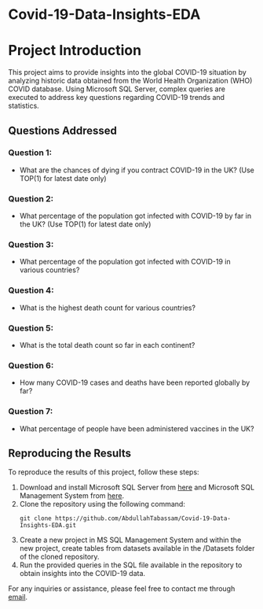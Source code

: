 # Covid-19-Data-Insights-EDA

# Project Introduction

This project aims to provide insights into the global COVID-19 situation by analyzing historic data obtained from the World Health Organization (WHO) COVID database. Using Microsoft SQL Server, complex queries are executed to address key questions regarding COVID-19 trends and statistics.

## Questions Addressed

### Question 1:
- What are the chances of dying if you contract COVID-19 in the UK? (Use TOP(1) for latest date only)

### Question 2:
- What percentage of the population got infected with COVID-19 by far in the UK? (Use TOP(1) for latest date only)

### Question 3:
- What percentage of the population got infected with COVID-19 in various countries?

### Question 4:
- What is the highest death count for various countries?

### Question 5:
- What is the total death count so far in each continent?

### Question 6:
- How many COVID-19 cases and deaths have been reported globally by far?

### Question 7:
- What percentage of people have been administered vaccines in the UK?

## Reproducing the Results

To reproduce the results of this project, follow these steps:

1. Download and install Microsoft SQL Server from [here](https://www.microsoft.com/en-gb/sql-server/sql-server-downloads) and Microsoft SQL Management System from [here](https://learn.microsoft.com/en-us/sql/ssms/download-sql-server-management-studio-ssms?view=sql-server-ver16).
2. Clone the repository using the following command:
    ```
    git clone https://github.com/AbdullahTabassam/Covid-19-Data-Insights-EDA.git
    ```
3. Create a new project in MS SQL Management System and within the new project, create tables from datasets available in the /Datasets folder of the cloned repository.
4. Run the provided queries in the SQL file available in the repository to obtain insights into the COVID-19 data.

For any inquiries or assistance, please feel free to contact me through [email](mailto:abdullahdar2017@gmail.com).
